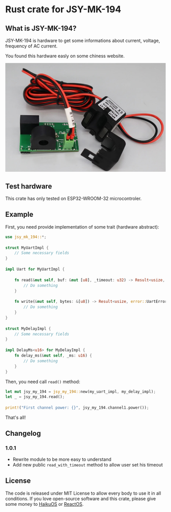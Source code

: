 # Rust crate for JSY-MK-194

## What is JSY-MK-194?

JSY-MK-194 is hardware to get some informations about current, voltage, frequency of AC current.

You found this hardware easly on some chiness website.

![JSY-MK-194](doc/jsy-mk-194.jpg)

## Test hardware

This crate has only tested on ESP32-WROOM-32 microcontroler.

## Example

First, you need provide implementation of some trait (hardware abstract):
```rust
use jsy_mk_194::*;

struct MyUartImpl {
    // Some necessary fields
}

impl Uart for MyUartImpl {

    fn read(&mut self, buf: &mut [u8], _timeout: u32) -> Result<usize, error::UartError> {
        // Do something
    }

    fn write(&mut self, bytes: &[u8]) -> Result<usize, error::UartError> {
        // Do something
    }
}

struct MyDelayImpl {
    // Some necessary fields
}

impl DelayMs<u16> for MyDelayImpl {
    fn delay_ms(&mut self, _ms: u16) {
        // Do something
    }
}
```

Then, you need call `read()` method:
```rust
let mut jsy_my_194 = jsy_my_194::new(my_uart_impl, my_delay_impl);
let _ = jsy_my_194.read();

print!("First channel power: {}", jsy_my_194.channel1.power());
```

That's all!

## Changelog

### 1.0.1

- Rewrite module to be more easy to understand
- Add new public `read_with_timeout` method to allow user set his timeout

## License

The code is released under MIT License to allow every body to use it in all conditions. If you love open-source software and this crate, please give some money to [HaikuOS](https://haiku-os.org/) or [ReactOS](https://reactos.org).
